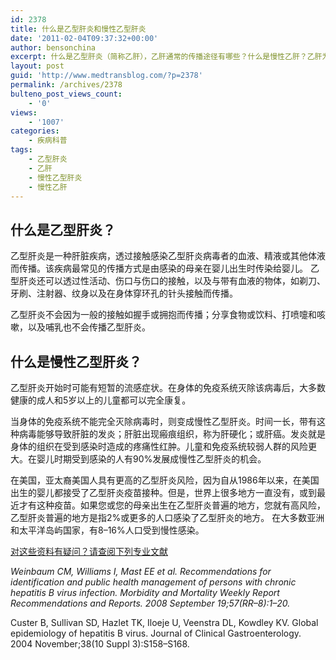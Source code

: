 ```yaml
---
id: 2378
title: 什么是乙型肝炎和慢性乙型肝炎
date: '2011-02-04T09:37:32+00:00'
author: bensonchina
excerpt: 什么是乙型肝炎（简称乙肝），乙肝通常的传播途径有哪些？什么是慢性乙肝？乙肝为什么会变成慢性乙肝？
layout: post
guid: 'http://www.medtransblog.com/?p=2378'
permalink: /archives/2378
bulteno_post_views_count:
    - '0'
views:
    - '1007'
categories:
    - 疾病科普
tags:
    - 乙型肝炎
    - 乙肝
    - 慢性乙型肝炎
    - 慢性乙肝
---
```


## 什么是乙型肝炎？

乙型肝炎是一种肝脏疾病，透过接触感染乙型肝炎病毒者的血液、精液或其他体液而传播。该疾病最常见的传播方式是由感染的母亲在婴儿出生时传染给婴儿。 乙型肝炎还可以透过性活动、伤口与伤口的接触，以及与带有血液的物体，如剃刀、牙刷、注射器、纹身以及在身体穿环孔的针头接触而传播。

乙型肝炎不会因为一般的接触如握手或拥抱而传播；分享食物或饮料、打喷嚏和咳嗽，以及哺乳也不会传播乙型肝炎。

## 什么是慢性乙型肝炎？

乙型肝炎开始时可能有短暂的流感症状。在身体的免疫系统灭除该病毒后，大多数健康的成人和5岁以上的儿童都可以完全康复。

当身体的免疫系统不能完全灭除病毒时，则变成慢性乙型肝炎。时间一长，带有这种病毒能够导致肝脏的发炎；肝脏出现瘢痕组织，称为肝硬化；或肝癌。发炎就是身体的组织在受到感染时造成的疼痛性红肿。儿童和免疫系统较弱人群的风险更大。在婴儿时期受到感染的人有90%发展成慢性乙型肝炎的机会。

在美国，亚太裔美国人具有更高的乙型肝炎风险，因为自从1986年以来，在美国出生的婴儿都接受了乙型肝炎疫苗接种。但是，世界上很多地方一直没有，或到最近才有这种疫苗。如果您或您的母亲出生在乙型肝炎普遍的地方，您就有高风险，乙型肝炎普遍的地方是指2%或更多的人口感染了乙型肝炎的地方。 在大多数亚洲和太平洋岛屿国家，有8–16%人口受到慢性感染。

<span style="text-decoration: underline;">对这些资料有疑问？请查阅下列专业文献</span>

*Weinbaum CM, Williams I, Mast EE et al. Recommendations for identification and public health management of persons with chronic hepatitis B virus infection. Morbidity and Mortality Weekly Report Recommendations and Reports. 2008 September 19;57(RR–8):1–20.*

Custer B, Sullivan SD, Hazlet TK, Iloeje U, Veenstra DL, Kowdley KV. Global epidemiology of hepatitis B virus. Journal of Clinical Gastroenterology. 2004 November;38(10 Suppl 3):S158–S168.